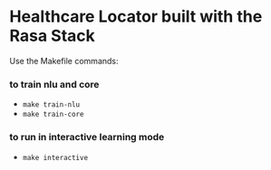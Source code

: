 ﻿# Healthcare Locator built with the Rasa Stack


Use the Makefile commands:

### to train nlu and core
- `make train-nlu`
- `make train-core`

### to run in interactive learning mode
- `make interactive`
